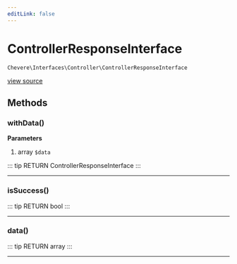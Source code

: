 ```yaml
---
editLink: false
---
```


# ControllerResponseInterface

`Chevere\Interfaces\Controller\ControllerResponseInterface`

[view source](https://github.com/chevere/chevere/blob/master/interfaces/Controller/ControllerResponseInterface.php)

## Methods

### withData()

**Parameters**

1. array `$data`

::: tip RETURN
ControllerResponseInterface
:::

---

### isSuccess()

::: tip RETURN
bool
:::

---

### data()

::: tip RETURN
array
:::

---
